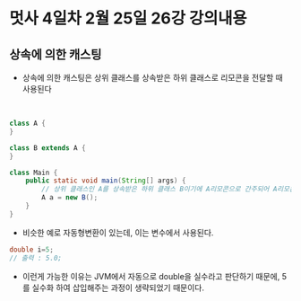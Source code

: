 # 멋사 4일차 2월 25일 26강 강의내용

## 상속에 의한 캐스팅

- 상속에 의한 캐스팅은 상위 클래스를 상속받은 하위 클래스로 리모콘을 전달할 때 사용된다

<br>

```java
class A {
}

class B extends A {
}

class Main {
    public static void main(String[] args) {
        // 상위 클래스인 A를 상속받은 하위 클래스 B이기에 A리모콘으로 간주되어 A리모콘 변수에 담기는 것이다.
        A a = new B();
    }
}
```

- 비슷한 예로 자동형변환이 있는데, 이는 변수에서 사용된다.

```java
double i=5;
// 출력 : 5.0;
```

- 이런게 가능한 이유는 JVM에서 자동으로 double을 실수라고 판단하기 때문에, 5를 실수화 하여 삽입해주는 과정이 생략되었기 때문이다.